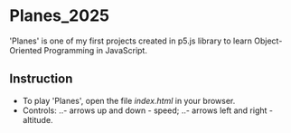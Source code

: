 # Planes_2025
'Planes' is one of my first projects created in p5.js library to learn Object-Oriented Programming in JavaScript.

## Instruction
- To play 'Planes', open the file _index.html_ in your browser.
- Controls:
..- arrows up and down - speed;
..- arrows left and right - altitude.
